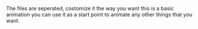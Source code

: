 The files are seperated, costomize it the way you want
this is a basic animation you can use it as a start 
point to animate any other things that you want.
